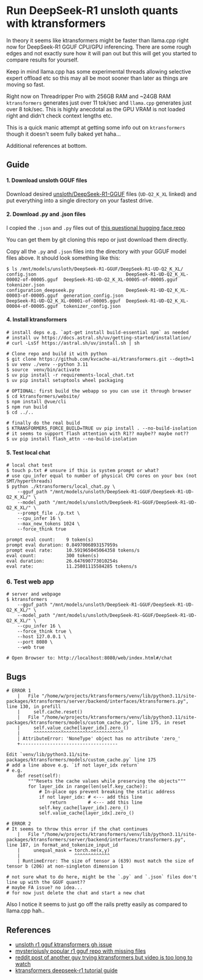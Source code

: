 Run DeepSeek-R1 unsloth quants with ktransformers
===
In theory it seems like ktransformers might be faster than llama.cpp right
now for DeepSeek-R1 GGUF CPU/GPU inferencing. There are some rough edges
and not exactly sure how it will pan out but this will get you started
to compare results for yourself.

Keep in mind llama.cpp has some experimental threads allowing selective
expert offload etc so this may all be moot sooner than later as things
are moving so fast.

Right now on Threadripper Pro with 256GB RAM and ~24GB RAM `ktransformers`
generates just over 11 tok/sec and `llama.cpp` generates just over 8
tok/sec. This is highly anecdotal as the GPU VRAM is not loaded right
and didn't check context lengths etc.

This is a quick manic attempt at getting some info out on `ktransformers`
though it doesn't seem fully baked yet haha...

Additional references at bottom.

## Guide
#### 1. Download unsloth GGUF files
Download desired
[unsloth/DeepSeek-R1-GGUF](https://huggingface.co/unsloth/DeepSeek-R1-GGUF/tree/main/DeepSeek-R1-UD-Q2_K_XL)
files (`UD-Q2_K_XL` linked) and put everything into a single directory
on your fastest drive.

#### 2. Download .py and .json files
I copied the `.json` and `.py` files out of [this questional hugging face repo](https://huggingface.co/is210379/DeepSeek-R1-UD-IQ1_S/discussions/1)

You can get them by git cloning this repo or just download them directly.

Copy all the `.py` and `.json` files into the directory with your GGUF model files above. It should look something like this:
```
$ ls /mnt/models/unsloth/DeepSeek-R1-GGUF/DeepSeek-R1-UD-Q2_K_XL/
config.json                                 DeepSeek-R1-UD-Q2_K_XL-00002-of-00005.gguf  DeepSeek-R1-UD-Q2_K_XL-00005-of-00005.gguf  tokenizer.json
configuration_deepseek.py                   DeepSeek-R1-UD-Q2_K_XL-00003-of-00005.gguf  generation_config.json
DeepSeek-R1-UD-Q2_K_XL-00001-of-00005.gguf  DeepSeek-R1-UD-Q2_K_XL-00004-of-00005.gguf  tokenizer_config.json
```

#### 4. Install ktransformers
```
# install deps e.g. `apt-get install build-essential npm` as needed
# install uv https://docs.astral.sh/uv/getting-started/installation/
# curl -LsSf https://astral.sh/uv/install.sh | sh

# Clone repo and build it with python
$ git clone https://github.com/kvcache-ai/ktransformers.git --depth=1
$ uv venv ./venv --python 3.11
$ source  venv/bin/activate
$ uv pip install -r requirements-local_chat.txt
$ uv pip install setuptools wheel packaging

# OPTIONAL: first build the webapp so you can use it through browser
$ cd ktransformers/website/
$ npm install @vue/cli
$ npm run build
$ cd ../..

# finally do the real build
$ KTRANSFORMERS_FORCE_BUILD=TRUE uv pip install . --no-build-isolation
# it seems to support flash attention with R1?? maybe?? maybe not??
$ uv pip install flash_attn --no-build-isolation
```

#### 5. Test local chat
```
# local chat test
$ touch p.txt # unsure if this is system prompt or what?
# use cpu_infer equal to number of physical CPU cores on your box (not SMT/hyperthreads)
$ python ./ktransformers/local_chat.py \
    --gguf_path "/mnt/models/unsloth/DeepSeek-R1-GGUF/DeepSeek-R1-UD-Q2_K_XL/" \
    --model_path "/mnt/models/unsloth/DeepSeek-R1-GGUF/DeepSeek-R1-UD-Q2_K_XL/" \
    --prompt_file ./p.txt \
    --cpu_infer 16 \
    --max_new_tokens 1024 \
    --force_think true

prompt eval count:    9 token(s)
prompt eval duration: 0.8497006893157959s
prompt eval rate:     10.591965045064358 tokens/s
eval count:           300 token(s)
eval duration:        26.647690773010254s
eval rate:            11.25801115584285 tokens/s
```

### 6. Test web app
```
# server and webpage
$ ktransformers
    --gguf_path "/mnt/models/unsloth/DeepSeek-R1-GGUF/DeepSeek-R1-UD-Q2_K_XL/" \
    --model_path "/mnt/models/unsloth/DeepSeek-R1-GGUF/DeepSeek-R1-UD-Q2_K_XL/" \
    --cpu_infer 16 \
    --force_think true \
    --host 127.0.0.1 \
    --port 8080 \
    --web true

# Open Browser to: http://localhost:8080/web/index.html#/chat
```

## Bugs
```
# ERROR 1
    |   File "/home/w/projects/ktransformers/venv/lib/python3.11/site-packages/ktransformers/server/backend/interfaces/ktransformers.py", line 130, in prefill
    |     self.cache.reset()
    |   File "/home/w/projects/ktransformers/venv/lib/python3.11/site-packages/ktransformers/models/custom_cache.py", line 175, in reset
    |     self.value_cache[layer_idx].zero_()
    |     ^^^^^^^^^^^^^^^^^^^^^^^^^^^^^^^^^
    | AttributeError: 'NoneType' object has no attribute 'zero_'
    +------------------------------------

Edit `venv/lib/python3.11/site-packages/ktransformers/models/custom_cache.py` line 175
# add a line above e.g. `if not layer_idx return`
# e.g.
    def reset(self):
        """Resets the cache values while preserving the objects"""
        for layer_idx in range(len(self.key_cache)):
            # In-place ops prevent breaking the static address
            if not layer_idx: # <--- add this line
                return        # <--- add this line
            self.key_cache[layer_idx].zero_()
            self.value_cache[layer_idx].zero_()

# ERROR 2
# It seems to throw this error if the chat continues
    |   File "/home/w/projects/ktransformers/venv/lib/python3.11/site-packages/ktransformers/server/backend/interfaces/transformers.py", line 187, in format_and_tokenize_input_id
    |     unequal_mask = torch.ne(x,y)
    |                    ^^^^^^^^^^^^^
    | RuntimeError: The size of tensor a (639) must match the size of tensor b (206) at non-singleton dimension 1

# not sure what to do here, might be the `.py` and `.json` files don't line up with the GGUF quant??
# maybe FA issue? no idea...
# for now just delete the chat and start a new chat
```

Also I notice it seems to just go off the rails pretty easily as compared to llama.cpp hah..

## References
* [unsloth r1 gguf ktransformers gh issue](https://github.com/kvcache-ai/ktransformers/issues/186#issuecomment-2659894815)
* [mysterioiusly popular r1 gguf repo with missing files](https://huggingface.co/is210379/DeepSeek-R1-UD-IQ1_S/discussions/1)
* [reddit post of another guy trying ktransformers but video is too long to watch](https://www.reddit.com/r/LocalLLaMA/comments/1ioybsf/comment/mcs1g9n/)
* [ktransformers deepseek-r1 tutorial guide](https://kvcache-ai.github.io/ktransformers/en/DeepseekR1_V3_tutorial.html)
